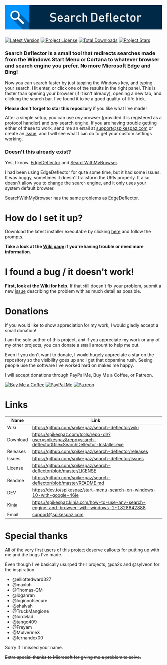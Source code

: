 # ![Search Deflector](icons/title.png)

[![Latest Version](https://img.shields.io/github/release/spikespaz/search-deflector/all.svg?style=for-the-badge)](https://github.com/spikespaz/search-deflector/releases/latest)
[![Project License](https://img.shields.io/github/license/spikespaz/search-deflector.svg?style=for-the-badge)](https://github.com/spikespaz/search-deflector/blob/master/LICENSE)
[![Total Downloads](https://img.shields.io/github/downloads/spikespaz/search-deflector/total.svg?style=for-the-badge)](https://spikespaz.com/tools/repo-dl/?user=spikespaz&repo=search-deflector&file=SearchDeflector-Installer.exe)
[![Project Stars](https://img.shields.io/github/stars/spikespaz/search-deflector.svg?style=for-the-badge)](https://github.com/spikespaz/search-deflector/stargazers)

### **Search Deflector** is a small tool that redirects searches made from the Windows Start Menu or Cortana to whatever browser and search engine you prefer. No more Microsoft Edge and Bing!

Now you can search faster by just tapping the Windows key, and typing your search. Hit enter, or click one of the results in the right panel. This is faster than opening your browser (if it isn't already), opening a new tab, and clicking the search bar. I've found it to be a good quality-of-life trick.

**Please don't forget to star this repository** if you like what I've made!

After a simple setup, you can use *any* browser (provided it is registered as a protocol handler) and *any* search engine. If you are having trouble getting either of these to work, send me an email at support@spikespaz.com or create an [issue](https://github.com/spikespaz/search-deflector/issues), and I will see what I can do to get your custom settings working.

### Doesn't this already exist?

Yes, I know. [EdgeDeflector](https://github.com/da2x/EdgeDeflector) and [SearchWithMyBrowser](https://github.com/sylveon/SearchWithMyBrowser).

I had been using EdgeDeflector for quite some time, but it had some issues. It was buggy, sometimes it doesn't transform the URIs properly. It also doesn't allow you to change the search engine, and it only uses your system default browser.

SearchWithMyBrowser has the same problems as EdgeDeflector.

# How do I set it up?

Download the latest installer executable by clicking [here](https://spikespaz.com/tools/repo-dl/?user=spikespaz&repo=search-deflector&file=SearchDeflector-Installer.exe) and follow the prompts.

**Take a look at the [Wiki page](https://github.com/spikespaz/search-deflector/wiki/Setup-&-Installing) if you're having trouble or need more information.**

# I found a bug / it doesn't work!

**First, look at the [Wiki](https://github.com/spikespaz/search-deflector/wiki/Troubleshooting) for help.** If that still doesn't fix your problem, submit a new [issue](https://github.com/spikespaz/search-deflector/issues) describing the problem with as much detail as possible.

# Donations

If you would like to show appreciation for my work, I would gladly accept a small donation!

I am the sole author of this project, and if you appreciate my work or any of my other projects, you can donate a small amount to help me out.

Even if you don't want to donate, I would hugely appreciate a star on the repository so the visibility goes up and I get that dopamine rush. Seeing people use the software I've worked hard on makes me happy.

I will accept donations through PayPal.Me, Buy Me a Coffee, or Patreon.

[![Buy Me a Coffee](https://i.imgur.com/fN422E7.png)](https://buymeacoffee.com/spikespaz)
[![PayPal.Me](https://i.imgur.com/JWkunGi.png)](https://paypal.me/spikespaz)
[![Patreon](https://i.imgur.com/K05b2RO.png)](https://patreon.com/spikespaz)

# Links

| Name | Link |
| ---- | ---- |
| Wiki     | https://github.com/spikespaz/search-deflector/wiki                        |
| Download | https://spikespaz.com/tools/repo-dl/?user=spikespaz&repo=search-deflector&file=SearchDeflector-Installer.exe |
| Releases | https://github.com/spikespaz/search-deflector/releases                    |
| Issues   | https://github.com/spikespaz/search-deflector/issues                      |
| License  | https://github.com/spikespaz/search-deflector/blob/master/LICENSE         |
| Readme   | https://github.com/spikespaz/search-deflector/blob/master/README.md       |
| DEV      | https://dev.to/spikespaz/start-menu-search-on-windows-10-with-google-46ie |
| Kinja    | https://spikespaz.kinja.com/how-to-use-any-search-engine-and-browser-with-windows-1-1828842888 |
| Email    | support@spikespaz.com                                                     |

# Special thanks

All of the very first users of this project deserve callouts for putting up with me and the bugs I've made.

Even though I've basically usurped their projects, @da2x and @sylveon for the inspiration.

 - @elliottedward327
 - @maxloh
 - @Thomas-QM
 - @loganran
 - @loginnotsecure
 - @shalvah
 - @TruckMangione
 - @lordvlad
 - @tango409
 - @Freyam
 - @MulverineX
 - @fernandex00

Sorry if I missed your name.

~~Extra special thanks to Microsoft for giving me a problem to solve.~~

